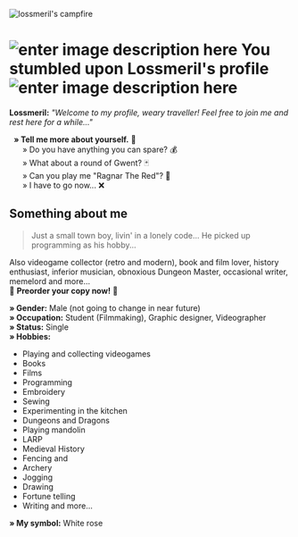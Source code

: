 ![lossmeril's campfire](https://lossmeril.aurora-studio.cz/wp-content/uploads/2020/12/Lossmerils-Campfire.png)

# ![enter image description here](https://lossmeril.aurora-studio.cz/wp-content/uploads/2020/12/cropped-favicon-32x32.png) You stumbled upon Lossmeril's profile ![enter image description here](https://lossmeril.aurora-studio.cz/wp-content/uploads/2020/12/cropped-favicon-32x32.png)



**Lossmeril:**  _"Welcome to my profile, weary traveller! Feel free to join me and rest here for a while..."_

&nbsp;&nbsp;**» Tell me more about yourself.** :speech_balloon:<br />
&nbsp;&nbsp;&nbsp;&nbsp;&nbsp;&nbsp;» Do you have anything you can spare? :moneybag:<br />
&nbsp;&nbsp;&nbsp;&nbsp;&nbsp;&nbsp;» What about a round of Gwent? :black_joker:<br />
&nbsp;&nbsp;&nbsp;&nbsp;&nbsp;&nbsp;» Can you play me "Ragnar The Red"? :musical_note:<br />
&nbsp;&nbsp;&nbsp;&nbsp;&nbsp;&nbsp;» I have to go now... :x:<br />

## Something about me 
> Just a small town boy,
> livin' in a lonely code...
> He picked up programming as his hobby...

Also videogame collector (retro and modern), book and film lover, history enthusiast, inferior musician, obnoxious Dungeon Master, occasional writer, memelord and more...  
:floppy_disk: **Preorder your copy now!** :floppy_disk:
  
**» Gender:** Male (not going to change in near future)  
**» Occupation:** Student (Filmmaking), Graphic designer, Videographer  
**» Status:** Single  
**» Hobbies:**

 - Playing and collecting videogames
 - Books
 - Films
 - Programming
 - Embroidery
 - Sewing
 - Experimenting in the kitchen
 - Dungeons and Dragons
 - Playing mandolin
 - LARP
 - Medieval History
 - Fencing and
 - Archery
 - Jogging
 - Drawing
 - Fortune telling
 - Writing and more...

 
**» My symbol:** White rose 
